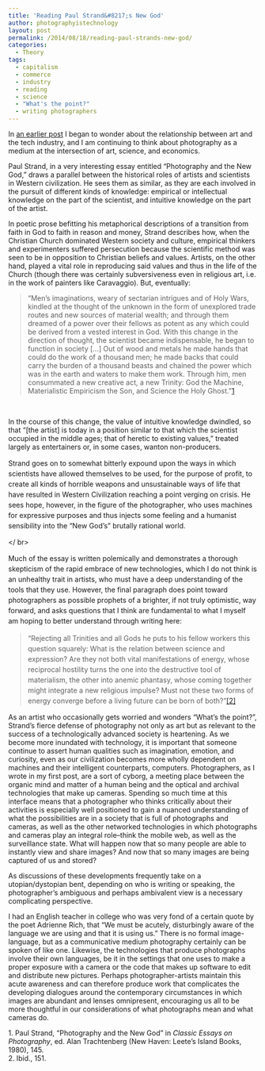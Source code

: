```yaml
---
title: 'Reading Paul Strand&#8217;s New God'
author: photographyistechnology
layout: post
permalink: /2014/08/18/reading-paul-strands-new-god/
categories:
  - Theory
tags:
  - capitalism
  - commerce
  - industry
  - reading
  - science
  - "What's the point?"
  - writing photographers
---
```

In [an earlier post][1] I began to wonder about the relationship between art and the tech industry, and I am continuing to think about photography as a medium at the intersection of art, science, and economics.

Paul Strand, in a very interesting essay entitled “Photography and the New God,” draws a parallel between the historical roles of artists and scientists in Western civilization. He sees them as similar, as they are each involved in the pursuit of different kinds of knowledge: empirical or intellectual knowledge on the part of the scientist, and intuitive knowledge on the part of the artist.  
<!--more-->

  
In poetic prose befitting his metaphorical descriptions of a transition from faith in God to faith in reason and money, Strand describes how, when the Christian Church dominated Western society and culture, empirical thinkers and experimenters suffered persecution because the scientific method was seen to be in opposition to Christian beliefs and values. Artists, on the other hand, played a vital role in reproducing said values and thus in the life of the Church (though there was certainly subversiveness even in religious art, i.e. in the work of painters like Caravaggio). But, eventually:

> <span style="font-style: normal;">“Men&#8217;s imaginations, weary of sectarian intrigues and of Holy Wars, kindled at the thought of the unknown in the form of unexplored trade routes and new sources of material wealth; and through them dreamed of a power over their fellows as potent as any which could be derived from a vested interest in God. With this change in the direction of thought, the scientist became indispensable, he began to function in society […] Out of wood and metals he made hands that could do the work of a thousand men; he made backs that could carry the burden of a thousand beasts and chained the power which was in the earth and waters to make them work. Through him, men consummated a new creative act, a new Trinity: God the Machine, Materialistic Empiricism the Son, and Science the Holy Ghost.”<a href="#f1">[1]</a></span>

&nbsp;

In the course of this change, the value of intuitive knowledge dwindled, so that “[the artist] is today in a position similar to that which the scientist occupied in the middle ages; that of heretic to existing values,” treated largely as entertainers or, in some cases, wanton non-producers.

<p style="margin-bottom: 0in; line-height: 150%;">
  <span style="font-style: normal;"> Strand goes on to somewhat bitterly expound upon the ways in which scientists have allowed themselves to be used, for the purpose of profit, to create all kinds of horrible weapons and unsustainable ways of life that have resulted in Western Civilization reaching a point verging on crisis. He sees hope, however, in the figure of the photographer, who uses machines for expressive purposes and thus injects some feeling and a humanist sensibility into the “New God&#8217;s” brutally rational world. </span>
</p>

</ br>

<p style="margin-bottom: 0in; line-height: 150%;">
  <span style="font-style: normal;">Much of the essay is written polemically and demonstrates a thorough skepticism of the rapid embrace of new technologies, which I do not think is an unhealthy trait in artists, who must have a deep understanding of the tools that they use. However, the final paragraph does point toward photographers as possible prophets of a brighter, if not truly optimistic, way forward, and asks questions that I think are fundamental to what I myself am hoping to better understand through writing here:</span>
</p>

> <p style="margin-bottom: 0in; line-height: 150%;">
>   <span style="font-style: normal;"> “Rejecting all Trinities and all Gods he puts to his fellow workers this question squarely: What is the relation between science and expression? Are they not both vital manifestations of energy, whose reciprocal hostility turns the one into the destructive tool of materialism, the other into anemic phantasy, whose coming together might integrate a new religious impulse? Must not these two forms of energy converge before a living future can be born of both?”<a href="#f2">[2]</a></span>
> </p>

As an artist who occasionally gets worried and wonders &#8220;What&#8217;s the point?&#8221;, Strand&#8217;s fierce defense of photography not only as art but as relevant to the success of a technologically advanced society is heartening. As we become more inundated with technology, it is important that someone continue to assert human qualities such as imagination, emotion, and curiosity, even as our civilization becomes more wholly dependent on machines and their intelligent counterparts, computers. Photographers, as I wrote in my first post, are a sort of cyborg, a meeting place between the organic mind and matter of a human being and the optical and archival technologies that make up cameras. Spending so much time at this interface means that a photographer who thinks critically about their activities is especially well positioned to gain a nuanced understanding of what the possibilities are in a society that is full of photographs and cameras, as well as the other networked technologies in which photographs and cameras play an integral role&#8211;think the mobile web, as well as the surveillance state. What will happen now that so many people are able to instantly view and share images? And now that so many images are being captured of us and stored?

As discussions of these developments frequently take on a utopian/dystopian bent, depending on who is writing or speaking, the photographer&#8217;s ambiguous and perhaps ambivalent view is a necessary complicating perspective.

I had an English teacher in college who was very fond of a certain quote by the poet Adrienne Rich, that &#8220;We must be acutely, disturbingly aware of the language we are using and that it is using us.&#8221; There is no formal image-language, but as a communicative medium photography certainly can be spoken of like one. Likewise, the technologies that produce photographs involve their own languages, be it in the settings that one uses to make a proper exposure with a camera or the code that makes up software to edit and distribute new pictures. Perhaps photographer-artists maintain this acute awareness and can therefore produce work that complicates the developing dialogues around the contemporary circumstances in which images are abundant and lenses omnipresent, encouraging us all to be more thoughtful in our considerations of what photographs mean and what cameras do.

<a name="f1"></a>1. Paul Strand, &#8220;Photography and the New God&#8221; in *Classic Essays on Photography*, ed. Alan Trachtenberg (New Haven: Leete&#8217;s Island Books, 1980), 145.  
<a name="f2"></a>2. Ibid., 151.

 [1]: http://www.photographyistechnology.com/2014/06/29/industry-and-picture-making/ "Industry and Picture-making"